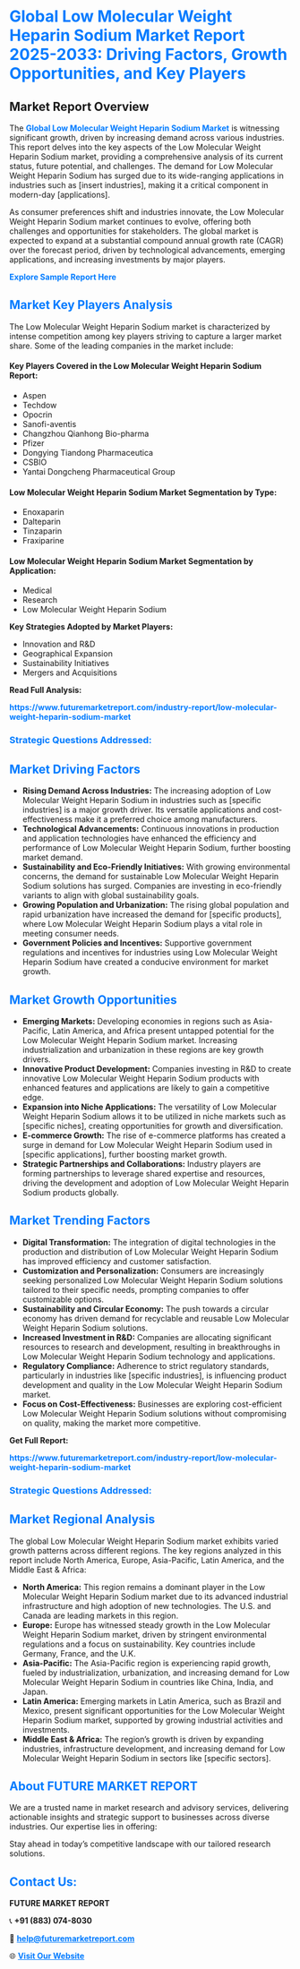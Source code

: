 <h1 style="color: #007BFF;">Global Low Molecular Weight Heparin Sodium Market Report 2025-2033: Driving Factors, Growth Opportunities, and Key Players</h1>

<section id="overview">
<h2>Market Report Overview</h2>
<p>The <a href="https://www.futuremarketreport.com/industry-report/low-molecular-weight-heparin-sodium-market" style="color: #007BFF; text-decoration: none;"><strong>Global Low Molecular Weight Heparin Sodium Market</strong></a> is witnessing significant growth, driven by increasing demand across various industries. This report delves into the key aspects of the Low Molecular Weight Heparin Sodium market, providing a comprehensive analysis of its current status, future potential, and challenges. The demand for Low Molecular Weight Heparin Sodium has surged due to its wide-ranging applications in industries such as [insert industries], making it a critical component in modern-day [applications].</p>
<p>As consumer preferences shift and industries innovate, the Low Molecular Weight Heparin Sodium market continues to evolve, offering both challenges and opportunities for stakeholders. The global market is expected to expand at a substantial compound annual growth rate (CAGR) over the forecast period, driven by technological advancements, emerging applications, and increasing investments by major players.</p>
</section>

<section id="overview">
<p><a href="https://www.futuremarketreport.com/request-sample/reportId=122914" style="color: #007BFF; text-decoration: none;"><strong>Explore Sample Report Here</strong></a></p>
</section>

<section id="key-players">
<h2 style="color: #007BFF;">Market Key Players Analysis</h2>
<p>The Low Molecular Weight Heparin Sodium market is characterized by intense competition among key players striving to capture a larger market share. Some of the leading companies in the market include:</p>
<h4>Key Players Covered in the Low Molecular Weight Heparin Sodium Report:</h4>
<ul><li>Aspen</li><li>Techdow</li><li>Opocrin</li><li>Sanofi-aventis</li><li>Changzhou Qianhong Bio-pharma</li><li>Pfizer</li><li>Dongying Tiandong Pharmaceutica</li><li>CSBIO</li><li>Yantai Dongcheng Pharmaceutical Group</li></ul>
<h4>Low Molecular Weight Heparin Sodium Market Segmentation by Type:</h4>
<ul><li>Enoxaparin</li><li>Dalteparin</li><li>Tinzaparin</li><li>Fraxiparine</li></ul>

<h4>Low Molecular Weight Heparin Sodium Market Segmentation by Application:</h4>
<ul><li>Medical</li><li>Research</li><li>Low Molecular Weight Heparin Sodium</li></ul>
<p><strong>Key Strategies Adopted by Market Players:</strong></p>
<ul>
<li>Innovation and R&D</li>
<li>Geographical Expansion</li>
<li>Sustainability Initiatives</li>
<li>Mergers and Acquisitions</li>
</ul>
</section>

<section>
<p><strong>Read Full Analysis: </strong></p><a href="https://www.futuremarketreport.com/industry-report/low-molecular-weight-heparin-sodium-market" style="color: #007BFF; text-decoration: none;"><strong>https://www.futuremarketreport.com/industry-report/low-molecular-weight-heparin-sodium-market</strong></a>
<h3 style="color: #007BFF;">Strategic Questions Addressed:</h3>
</section>

<section id="driving-factors">
<h2 style="color: #007BFF;">Market Driving Factors</h2>
<ul>
<li><strong>Rising Demand Across Industries:</strong> The increasing adoption of Low Molecular Weight Heparin Sodium in industries such as [specific industries] is a major growth driver. Its versatile applications and cost-effectiveness make it a preferred choice among manufacturers.</li>
<li><strong>Technological Advancements:</strong> Continuous innovations in production and application technologies have enhanced the efficiency and performance of Low Molecular Weight Heparin Sodium, further boosting market demand.</li>
<li><strong>Sustainability and Eco-Friendly Initiatives:</strong> With growing environmental concerns, the demand for sustainable Low Molecular Weight Heparin Sodium solutions has surged. Companies are investing in eco-friendly variants to align with global sustainability goals.</li>
<li><strong>Growing Population and Urbanization:</strong> The rising global population and rapid urbanization have increased the demand for [specific products], where Low Molecular Weight Heparin Sodium plays a vital role in meeting consumer needs.</li>
<li><strong>Government Policies and Incentives:</strong> Supportive government regulations and incentives for industries using Low Molecular Weight Heparin Sodium have created a conducive environment for market growth.</li>
</ul>
</section>

<section id="growth-opportunities">
<h2 style="color: #007BFF;">Market Growth Opportunities</h2>
<ul>
<li><strong>Emerging Markets:</strong> Developing economies in regions such as Asia-Pacific, Latin America, and Africa present untapped potential for the Low Molecular Weight Heparin Sodium market. Increasing industrialization and urbanization in these regions are key growth drivers.</li>
<li><strong>Innovative Product Development:</strong> Companies investing in R&D to create innovative Low Molecular Weight Heparin Sodium products with enhanced features and applications are likely to gain a competitive edge.</li>
<li><strong>Expansion into Niche Applications:</strong> The versatility of Low Molecular Weight Heparin Sodium allows it to be utilized in niche markets such as [specific niches], creating opportunities for growth and diversification.</li>
<li><strong>E-commerce Growth:</strong> The rise of e-commerce platforms has created a surge in demand for Low Molecular Weight Heparin Sodium used in [specific applications], further boosting market growth.</li>
<li><strong>Strategic Partnerships and Collaborations:</strong> Industry players are forming partnerships to leverage shared expertise and resources, driving the development and adoption of Low Molecular Weight Heparin Sodium products globally.</li>
</ul>
</section>

<section id="trending-factors">
<h2 style="color: #007BFF;">Market Trending Factors</h2>
<ul>
<li><strong>Digital Transformation:</strong> The integration of digital technologies in the production and distribution of Low Molecular Weight Heparin Sodium has improved efficiency and customer satisfaction.</li>
<li><strong>Customization and Personalization:</strong> Consumers are increasingly seeking personalized Low Molecular Weight Heparin Sodium solutions tailored to their specific needs, prompting companies to offer customizable options.</li>
<li><strong>Sustainability and Circular Economy:</strong> The push towards a circular economy has driven demand for recyclable and reusable Low Molecular Weight Heparin Sodium solutions.</li>
<li><strong>Increased Investment in R&D:</strong> Companies are allocating significant resources to research and development, resulting in breakthroughs in Low Molecular Weight Heparin Sodium technology and applications.</li>
<li><strong>Regulatory Compliance:</strong> Adherence to strict regulatory standards, particularly in industries like [specific industries], is influencing product development and quality in the Low Molecular Weight Heparin Sodium market.</li>
<li><strong>Focus on Cost-Effectiveness:</strong> Businesses are exploring cost-efficient Low Molecular Weight Heparin Sodium solutions without compromising on quality, making the market more competitive.</li>
</ul>
</section>

<section>
<p><strong>Get Full Report: </strong></p><a href="https://www.futuremarketreport.com/industry-report/low-molecular-weight-heparin-sodium-market" style="color: #007BFF; text-decoration: none;"><strong>https://www.futuremarketreport.com/industry-report/low-molecular-weight-heparin-sodium-market</strong></a>
<h3 style="color: #007BFF;">Strategic Questions Addressed:</h3>
</section>


<section id="regional-analysis">
<h2 style="color: #007BFF;">Market Regional Analysis</h2>
<p>The global Low Molecular Weight Heparin Sodium market exhibits varied growth patterns across different regions. The key regions analyzed in this report include North America, Europe, Asia-Pacific, Latin America, and the Middle East & Africa:</p>
<ul>
<li><strong>North America:</strong> This region remains a dominant player in the Low Molecular Weight Heparin Sodium market due to its advanced industrial infrastructure and high adoption of new technologies. The U.S. and Canada are leading markets in this region.</li>
<li><strong>Europe:</strong> Europe has witnessed steady growth in the Low Molecular Weight Heparin Sodium market, driven by stringent environmental regulations and a focus on sustainability. Key countries include Germany, France, and the U.K.</li>
<li><strong>Asia-Pacific:</strong> The Asia-Pacific region is experiencing rapid growth, fueled by industrialization, urbanization, and increasing demand for Low Molecular Weight Heparin Sodium in countries like China, India, and Japan.</li>
<li><strong>Latin America:</strong> Emerging markets in Latin America, such as Brazil and Mexico, present significant opportunities for the Low Molecular Weight Heparin Sodium market, supported by growing industrial activities and investments.</li>
<li><strong>Middle East & Africa:</strong> The region’s growth is driven by expanding industries, infrastructure development, and increasing demand for Low Molecular Weight Heparin Sodium in sectors like [specific sectors].</li>
</ul>
</section>

<footer>
<h2 style="color: #007BFF;">About FUTURE MARKET REPORT</h2>
<p>We are a trusted name in market research and advisory services, delivering actionable insights and strategic support to businesses across diverse industries. Our expertise lies in offering:</p>

<p>Stay ahead in today’s competitive landscape with our tailored research solutions.</p>

<h2 style="color: #007BFF;">Contact Us:</h2>
<p><strong>FUTURE MARKET REPORT</strong></p>
<p>📞 <strong>+91 (883) 074-8030</strong></p>
<p>📧 <strong><a href="mailto:help@futuremarketreport.com" style="color: #007BFF;">help@futuremarketreport.com</a></strong></p>
<p>🌐 <strong><a href="https://www.futuremarketreport.com/" style="color: #007BFF;">Visit Our Website</a></strong></p>
</footer>